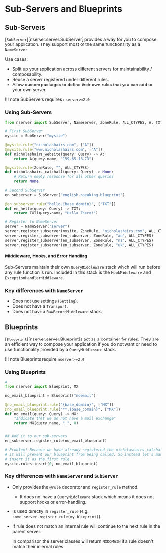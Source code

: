 # Sub-Servers and Blueprints


## Sub-Servers

[`SubServer`][nserver.server.SubServer] provides a way for you to compose your application. They support most of the same functionality as a `NameServer`.

Use cases:

- Split up your application across different servers for maintainability / composability.
- Reuse a server registered under different rules.
- Allow custom packages to define their own rules that you can add to your own server.

!!! note
    SubServers requires `nserver>=2.0`

### Using Sub-Servers

```python
from nserver import SubServer, NameServer, ZoneRule, ALL_CTYPES, A, TXT

# First SubServer
mysite = SubServer("mysite")

@mysite.rule("nicholashairs.com", ["A"])
@mysite.rule("www.nicholashairs.com", ["A"])
def nicholashairs_website(query: Query) -> A:
    return A(query.name, "159.65.13.73")

@mysite.rule(ZoneRule, "", ALL_CTYPES)
def nicholashairs_catchall(query: Query) -> None:
    # Return empty response for all other queries
    return None

# Second SubServer
en_subserver = SubServer("english-speaking-blueprint")

@en_subserver.rule("hello.{base_domain}", ["TXT"])
def en_hello(query: Query) -> TXT:
    return TXT(query.name, "Hello There!")

# Register to NameServer
server = NameServer("server")
server.register_subserver(mysite, ZoneRule, "nicholashairs.com", ALL_CTYPES)
server.register_subserver(en_subserver, ZoneRule, "au", ALL_CTYPES)
server.register_subserver(en_subserver, ZoneRule, "nz", ALL_CTYPES)
server.register_subserver(en_subserver, ZoneRule, "uk", ALL_CTYPES)
```

#### Middleware, Hooks, and Error Handling

Sub-Servers maintain their own `QueryMiddleware` stack which will run before any rule function is run. Included in this stack is the `HookMiddleware` and `ExceptionHandlerMiddleware`.

### Key differences with `NameServer`

- Does not use settings (`Setting`).
- Does not have a `Transport`.
- Does not have a `RawRecordMiddleware` stack.

## Blueprints

[`Blueprint`][nserver.server.Blueprint]s act as a container for rules. They are an efficient way to compose your application if you do not want or need to use functionality provided by a `QueryMiddleware` stack.

!!! note
    Blueprints require `nserver>=2.0`

### Using Blueprints

```python
# ...
from nserver import Blueprint, MX

no_email_blueprint = Blueprint("noemail")

@no_email_blueprint.rule("{base_domain}", ["MX"])
@no_email_blueprint.rule("**.{base_domain}", ["MX"])
def no_email(query: Query) -> MX:
    "Indicate that we do not have a mail exchange"
    return MX(query.name, ".", 0)


## Add it to our sub-servers
en_subserver.register_rule(no_email_blueprint)

# Problem! Because we have already registered the nicholashairs_catchall rule,
# it will prevent our blueprint from being called. So instead let's manually
# insert it as the first rule.
mysite.rules.insert(0, no_email_blueprint)
```

### Key differences with `NameServer` and `SubServer`

- Only provides the `@rule` decorator and `register_rule` method.
  - It does not have a `QueryMiddleware` stack which means it does not support hooks or error-handling.
- Is used directly in `register_rule` (e.g. `some_server.register_rule(my_blueprint)`).
- If rule does not match an internal rule will continue to the next rule in the parent server.

  In comparison the server classes will return `NXDOMAIN` if a rule doesn't match their internal rules.

